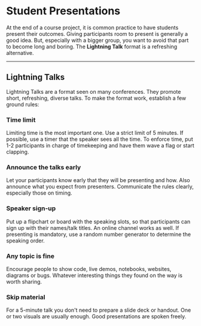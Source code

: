 
# Student Presentations

At the end of a course project, it is common practice to have students present their outcomes.
Giving participants room to present is generally a good idea.
But, especially with a bigger group, you want to avoid that part to become long and boring.
The **Lightning Talk** format is a refreshing alternative.

----

## Lightning Talks

Lightning Talks are a format seen on many conferences.
They promote short, refreshing, diverse talks.
To make the format work, establish a few ground rules:

### Time limit

Limiting time is the most important one. Use a strict limit of 5 minutes.
If possible, use a timer that the speaker sees all the time.
To enforce time, put 1-2 participants in charge of timekeeping and have them wave a flag or start clapping.

### Announce the talks early

Let your participants know early that they will be presenting and how. Also announce what you expect from presenters. Communicate the rules clearly, especially those on timing.

### Speaker sign-up

Put up a flipchart or board with the speaking slots, so that participants can sign up with their names/talk titles.
An online channel works as well.
If presenting is mandatory, use a random number generator to determine the speaking order.

### Any topic is fine

Encourage people to show code, live demos, notebooks, websites, diagrams or bugs.
Whatever interesting things they found on the way is worth sharing.

### Skip material

For a 5-minute talk you don't need to prepare a slide deck or handout.
One or two visuals are usually enough.
Good presentations are spoken freely.
